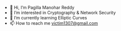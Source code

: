 - 👋 Hi, I’m Pagilla Manohar Reddy
- 👀 I’m interested in Cryptography & Network Security
- 🌱 I’m currently learning Elliptic Curves
- 📫 How to reach me victim1307@gmail.com

<!---
victim1307/victim1307 is a ✨ special ✨ repository because its `README.md` (this file) appears on your GitHub profile.
You can click the Preview link to take a look at your changes.
--->
